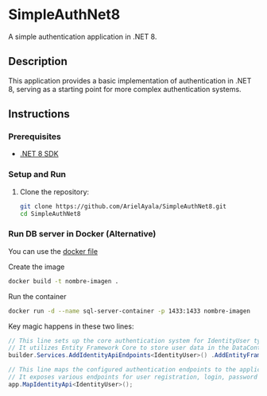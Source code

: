 # SimpleAuthNet8

A simple authentication application in .NET 8.

## Description
This application provides a basic implementation of authentication in .NET 8, serving as a starting point for more complex authentication systems.

## Instructions

### Prerequisites
- [.NET 8 SDK](https://dotnet.microsoft.com/download/dotnet/8.0)

### Setup and Run
1. Clone the repository:
   ```bash
   git clone https://github.com/ArielAyala/SimpleAuthNet8.git
   cd SimpleAuthNet8

### Run DB server in Docker (Alternative)
You can use the [docker file](https://github.com/ArielAyala/SimpleAuthNet8/blob/master/Dockerfile)

Create the image
```bash
docker build -t nombre-imagen .
```

Run the container
```bash
docker run -d --name sql-server-container -p 1433:1433 nombre-imagen
```

Key magic happens in these two lines:
```c#
// This line sets up the core authentication system for IdentityUser type users.
// It utilizes Entity Framework Core to store user data in the DataContext database.
builder.Services.AddIdentityApiEndpoints<IdentityUser>() .AddEntityFrameworkStores<DataContext>();
```

```c#
// This line maps the configured authentication endpoints to the application pipeline.
// It exposes various endpoints for user registration, login, password management, and more.
app.MapIdentityApi<IdentityUser>();
```
